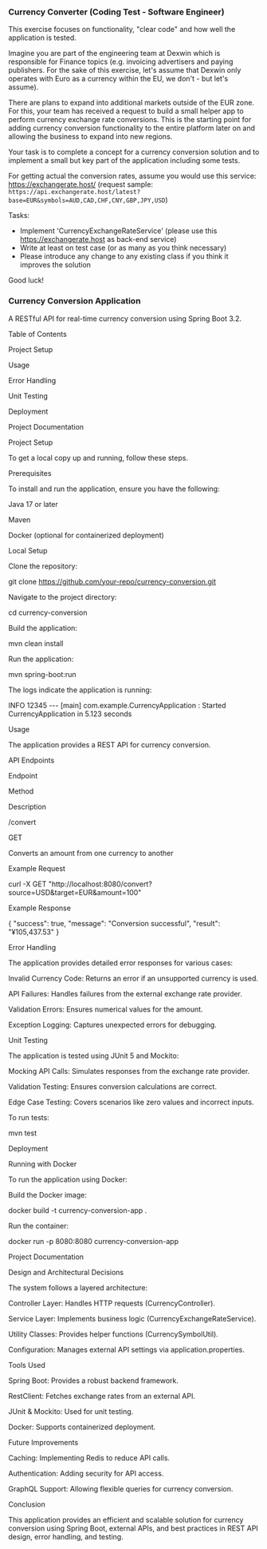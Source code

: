 <h3>Currency Converter (Coding Test - Software Engineer)</h3>

This exercise focuses on functionality, "clear code" and how well the application is tested.

Imagine you are part of the engineering team  at Dexwin which is responsible for Finance topics
(e.g. invoicing advertisers and paying publishers. For the sake of this exercise, let's assume that Dexwin only operates
with Euro as a currency within the EU, we don't - but let's assume).

There are plans to expand into additional markets outside of the EUR zone. For this, your team has received a request to
build a small helper app to perform currency exchange rate conversions. This is the starting point for adding currency
conversion functionality to the entire platform later on and allowing the business to expand into new regions.

Your task is to complete a concept for a currency conversion solution and to implement a small but key part of the
application including some tests.

For getting actual the conversion rates, assume you would use this service: https://exchangerate.host/
(request sample: `https://api.exchangerate.host/latest?base=EUR&symbols=AUD,CAD,CHF,CNY,GBP,JPY,USD`)

Tasks:
 * Implement 'CurrencyExchangeRateService' (please use this https://exchangerate.host as back-end service)
 * Write at least on test case (or as many as you think necessary)
 * Please introduce any change to any existing class if you think it improves the solution

Good luck!

<h3>Currency Conversion Application</h3>

A RESTful API for real-time currency conversion using Spring Boot 3.2.

Table of Contents

Project Setup

Usage

Error Handling

Unit Testing

Deployment

Project Documentation

Project Setup

To get a local copy up and running, follow these steps.

Prerequisites

To install and run the application, ensure you have the following:

Java 17 or later

Maven

Docker (optional for containerized deployment)

Local Setup

Clone the repository:

git clone https://github.com/your-repo/currency-conversion.git

Navigate to the project directory:

cd currency-conversion

Build the application:

mvn clean install

Run the application:

mvn spring-boot:run

The logs indicate the application is running:

INFO 12345 --- [main] com.example.CurrencyApplication : Started CurrencyApplication in 5.123 seconds

Usage

The application provides a REST API for currency conversion.

API Endpoints

Endpoint

Method

Description

/convert

GET

Converts an amount from one currency to another

Example Request

curl -X GET "http://localhost:8080/convert?source=USD&target=EUR&amount=100"

Example Response

{
    "success": true,
    "message": "Conversion successful",
    "result": "¥105,437.53"
}

Error Handling

The application provides detailed error responses for various cases:

Invalid Currency Code: Returns an error if an unsupported currency is used.

API Failures: Handles failures from the external exchange rate provider.

Validation Errors: Ensures numerical values for the amount.

Exception Logging: Captures unexpected errors for debugging.

Unit Testing

The application is tested using JUnit 5 and Mockito:

Mocking API Calls: Simulates responses from the exchange rate provider.

Validation Testing: Ensures conversion calculations are correct.

Edge Case Testing: Covers scenarios like zero values and incorrect inputs.

To run tests:

mvn test

Deployment

Running with Docker

To run the application using Docker:

Build the Docker image:

docker build -t currency-conversion-app .

Run the container:

docker run -p 8080:8080 currency-conversion-app

Project Documentation

Design and Architectural Decisions

The system follows a layered architecture:

Controller Layer: Handles HTTP requests (CurrencyController).

Service Layer: Implements business logic (CurrencyExchangeRateService).

Utility Classes: Provides helper functions (CurrencySymbolUtil).

Configuration: Manages external API settings via application.properties.

Tools Used

Spring Boot: Provides a robust backend framework.

RestClient: Fetches exchange rates from an external API.

JUnit & Mockito: Used for unit testing.

Docker: Supports containerized deployment.

Future Improvements

Caching: Implementing Redis to reduce API calls.

Authentication: Adding security for API access.

GraphQL Support: Allowing flexible queries for currency conversion.

Conclusion

This application provides an efficient and scalable solution for currency conversion using Spring Boot, external APIs, and best practices in REST API design, error handling, and testing.
